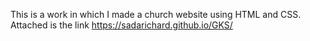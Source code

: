 This is a work in which I made a church website using HTML and CSS. Attached is the link https://sadarichard.github.io/GKS/
